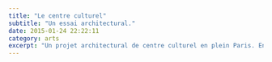 ```yaml
---
title: "Le centre culturel"
subtitle: "Un essai architectural."
date: 2015-01-24 22:22:11
category: arts
excerpt: "Un projet architectural de centre culturel en plein Paris. Encore en cours, n'étant pas terminé, rares sont les images du projet."
---
```

